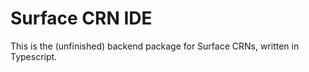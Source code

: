 # Surface CRN IDE

This is the (unfinished) backend package for Surface CRNs, written in Typescript.
